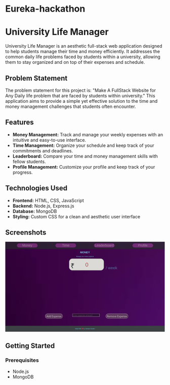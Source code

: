 # Eureka-hackathon
# University Life Manager

University Life Manager is an aesthetic full-stack web application designed to help students manage their time and money efficiently. It addresses the common daily life problems faced by students within a university, allowing them to stay organized and on top of their expenses and schedule.

## Problem Statement

The problem statement for this project is: "Make A FullStack Website for Any Daily life problem that are faced by students within university." This application aims to provide a simple yet effective solution to the time and money management challenges that students often encounter.

## Features

- **Money Management:** Track and manage your weekly expenses with an intuitive and easy-to-use interface.
- **Time Management:** Organize your schedule and keep track of your commitments and deadlines.
- **Leaderboard:** Compare your time and money management skills with fellow students.
- **Profile Management:** Customize your profile and keep track of your progress.

## Technologies Used

- **Frontend:** HTML, CSS, JavaScript
- **Backend:** Node.js, Express.js
- **Database:** MongoDB
- **Styling:** Custom CSS for a clean and aesthetic user interface

## Screenshots

![alt text](image.png)

## Getting Started

### Prerequisites

- Node.js
- MongoDB
